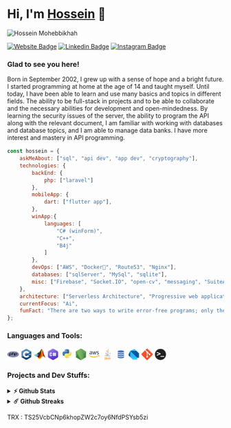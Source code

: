 # Hi, I'm [Hossein](https://github.com/HosseinMohebbikhah) 👋

<img src="https://themohebbikhah.ir/img/github/1.png" alt="Hossein Mohebbikhah">

[![Website Badge](https://img.shields.io/badge/-Website-4f4e53?style=flat-square&logo=internetexplorer&logoColor=white)](https://themohebbikhah.ir)
[![Linkedin Badge](https://img.shields.io/badge/-LinkedIn-0e76a8?style=flat-square&logo=Linkedin&logoColor=white)](https://www.linkedin.com/in/themohebbikhah/)
[![Instagram Badge](https://img.shields.io/badge/-Instagram-e4405f?style=flat-square&logo=Instagram&logoColor=white)](https://www.instagram.com/themohebbikhah/)


### Glad to see you here!

Born in September 2002, I grew up with a sense of hope and a bright future.
I started programming at home at the age of 14 and taught myself.
Until today, I have been able to learn and use many basics and topics in different fields. The ability to be full-stack in projects and to be able to collaborate and the necessary abilities for development and open-mindedness.
By learning the security issues of the server, the ability to program the API along with the relevant document, I am familiar with working with databases and database topics, and I am able to manage data banks.
I have more interest and mastery in API programming.


```javascript
const hossein = {
    askMeAbout: ["sql", "api dev", "app dev", "cryptography"],
    technologies: {
        backEnd: {
            php: ["laravel"]
        },
        mobileApp: {
            dart: ["flutter app"],
        },
        winApp:{
            languages: [
                "C# (winForm)",
                "C++",
                "B4j"
            ]
        },
        devOps: ["AWS", "Docker🐳", "Route53", "Nginx"],
        databases: ["sqlServer", "MySql", "sqlite"],
        misc: ["Firebase", "Socket.IO", "open-cv", "messaging", "SuiteApp"]
    },
    architecture: ["Serverless Architecture", "Progressive web applications", "Single page applications"],
    currentFocus: "Ai",
    funFact: "There are two ways to write error-free programs; only the third one works"
};
```

### Languages and Tools:

<code><img height="27" src="https://raw.githubusercontent.com/github/explore/80688e429a7d4ef2fca1e82350fe8e3517d3494d/topics/php/php.png" alt="php"></code>
<code><img height="27" src="https://raw.githubusercontent.com/github/explore/80688e429a7d4ef2fca1e82350fe8e3517d3494d/topics/cpp/cpp.png" alt="cpp"></code>
<code><img height="27" src="https://raw.githubusercontent.com/github/explore/80688e429a7d4ef2fca1e82350fe8e3517d3494d/topics/matlab/matlab.png" alt="php"></code>
<code><img height="27" src="https://raw.githubusercontent.com/github/explore/80688e429a7d4ef2fca1e82350fe8e3517d3494d/topics/csharp/csharp.png" alt="csharp"></code>
<code><img height="30" src="https://raw.githubusercontent.com/github/explore/80688e429a7d4ef2fca1e82350fe8e3517d3494d/topics/python/python.png" alt="python"></code>
<code><img height="27" src="https://raw.githubusercontent.com/github/explore/80688e429a7d4ef2fca1e82350fe8e3517d3494d/topics/nodejs/nodejs.png" alt="nodejs"></code>
<code><img height="27" src="https://raw.githubusercontent.com/github/explore/80688e429a7d4ef2fca1e82350fe8e3517d3494d/topics/aws/aws.png" alt="aws"></code>
<code><img height="27" src="https://raw.githubusercontent.com/github/explore/80688e429a7d4ef2fca1e82350fe8e3517d3494d/topics/java/java.png" alt="react"></code>
<code><img height="27" src="https://raw.githubusercontent.com/github/explore/80688e429a7d4ef2fca1e82350fe8e3517d3494d/topics/sql/sql.png" alt="sql"></code>
<code><img height="27" src="https://raw.githubusercontent.com/github/explore/80688e429a7d4ef2fca1e82350fe8e3517d3494d/topics/dart/dart.png" alt="dart"></code>
<code><img height="27" src="https://raw.githubusercontent.com/devicons/devicon/master/icons/git/git-original.svg" alt="git"></code>
<code><img height="27" src="https://raw.githubusercontent.com/github/explore/80688e429a7d4ef2fca1e82350fe8e3517d3494d/topics/terminal/terminal.png" alt="terminal"></code>


### Projects and Dev Stuffs:

<details>
  <summary><b>⚡ Github Stats</b></summary>

  <br />
  <img height="180em" src="https://github-readme-stats.vercel.app/api?username=HosseinMohebbikhah&show_icons=true&hide_border=true&&count_private=true&include_all_commits=true" />
  <img height="180em" src="https://github-readme-stats.vercel.app/api/top-langs/?username=HosseinMohebbikhah&exclude_repo=KNN-Image-Classification&show_icons=true&hide_border=true&layout=compact&langs_count=8"/>
</details>

<details>
  <summary><b>☄️ Github Streaks</b></summary>

  <br />
  <img height="180em" src="https://github-readme-streak-stats.herokuapp.com/?user=HosseinMohebbikhah&hide_border=true" />
</details>



TRX : TS25VcbCNp6khopZW2c7oy6NfdPSYsb5zi
